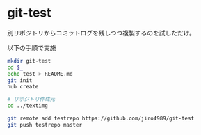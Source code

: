 # git-test

別リポジトリからコミットログを残しつつ複製するのを試しただけ。

以下の手順で実施

```bash
mkdir git-test
cd $_
echo test > README.md
git init
hub create

# リポジトリ作成元
cd ../textimg

git remote add testrepo https://github.com/jiro4989/git-test
git push testrepo master
```
